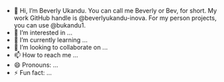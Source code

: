 - 👋 Hi, I’m Beverly Ukandu. You can call me Beverly or Bev, for short. My work GitHub handle is @beverlyukandu-inova. For my person projects, you can use @bukandu1.
- 👀 I’m interested in ...
- 🌱 I’m currently learning ...
- 💞️ I’m looking to collaborate on ...
- 📫 How to reach me ...
- 😄 Pronouns: ...
- ⚡ Fun fact: ...

<!---
beverlyukandu-inova/beverlyukandu-inova is a ✨ special ✨ repository because its `README.md` (this file) appears on your GitHub profile.
You can click the Preview link to take a look at your changes.
--->
